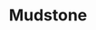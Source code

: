 ---
templateKey: blog-post
featuredpost: false
featuredimage: /assets/Mudstone.png
title: Mudstone
description: Mineral
testfield: 1148
---